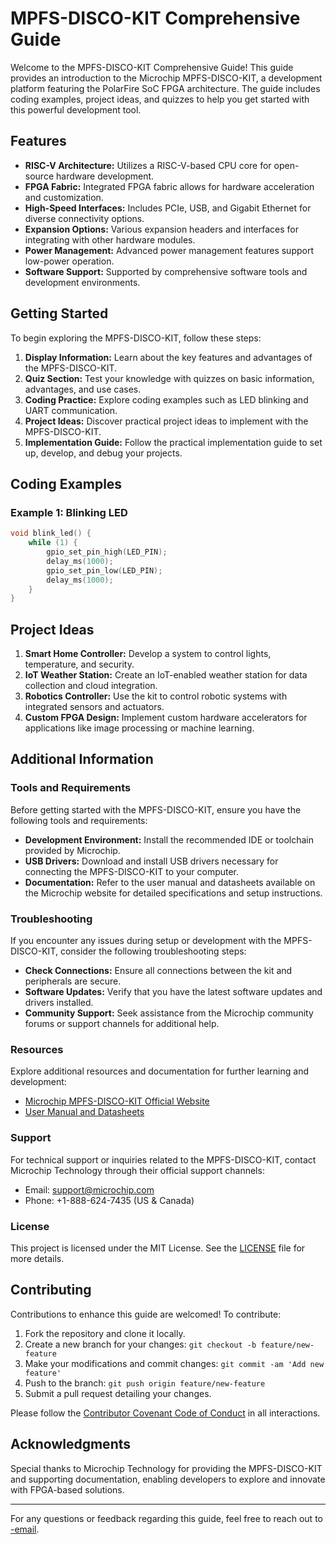 # MPFS-DISCO-KIT Comprehensive Guide

Welcome to the MPFS-DISCO-KIT Comprehensive Guide! This guide provides an introduction to the Microchip MPFS-DISCO-KIT, a development platform featuring the PolarFire SoC FPGA architecture. The guide includes coding examples, project ideas, and quizzes to help you get started with this powerful development tool.

## Features

- **RISC-V Architecture:** Utilizes a RISC-V-based CPU core for open-source hardware development.
- **FPGA Fabric:** Integrated FPGA fabric allows for hardware acceleration and customization.
- **High-Speed Interfaces:** Includes PCIe, USB, and Gigabit Ethernet for diverse connectivity options.
- **Expansion Options:** Various expansion headers and interfaces for integrating with other hardware modules.
- **Power Management:** Advanced power management features support low-power operation.
- **Software Support:** Supported by comprehensive software tools and development environments.

## Getting Started

To begin exploring the MPFS-DISCO-KIT, follow these steps:

1. **Display Information:** Learn about the key features and advantages of the MPFS-DISCO-KIT.
2. **Quiz Section:** Test your knowledge with quizzes on basic information, advantages, and use cases.
3. **Coding Practice:** Explore coding examples such as LED blinking and UART communication.
4. **Project Ideas:** Discover practical project ideas to implement with the MPFS-DISCO-KIT.
5. **Implementation Guide:** Follow the practical implementation guide to set up, develop, and debug your projects.

## Coding Examples

### Example 1: Blinking LED

```c
void blink_led() {
    while (1) {
        gpio_set_pin_high(LED_PIN);
        delay_ms(1000);
        gpio_set_pin_low(LED_PIN);
        delay_ms(1000);
    }
}
```
## Project Ideas

1. **Smart Home Controller:** Develop a system to control lights, temperature, and security.
2. **IoT Weather Station:** Create an IoT-enabled weather station for data collection and cloud integration.
3. **Robotics Controller:** Use the kit to control robotic systems with integrated sensors and actuators.
4. **Custom FPGA Design:** Implement custom hardware accelerators for applications like image processing or machine learning.


## Additional Information

### Tools and Requirements

Before getting started with the MPFS-DISCO-KIT, ensure you have the following tools and requirements:

- **Development Environment:** Install the recommended IDE or toolchain provided by Microchip.
- **USB Drivers:** Download and install USB drivers necessary for connecting the MPFS-DISCO-KIT to your computer.
- **Documentation:** Refer to the user manual and datasheets available on the Microchip website for detailed specifications and setup instructions.

### Troubleshooting

If you encounter any issues during setup or development with the MPFS-DISCO-KIT, consider the following troubleshooting steps:

- **Check Connections:** Ensure all connections between the kit and peripherals are secure.
- **Software Updates:** Verify that you have the latest software updates and drivers installed.
- **Community Support:** Seek assistance from the Microchip community forums or support channels for additional help.

### Resources

Explore additional resources and documentation for further learning and development:

- [Microchip MPFS-DISCO-KIT Official Website](https://www.microchip.com/developmenttools/ProductDetails/MPFS-DISCO-KIT)
- [User Manual and Datasheets](https://www.microchip.com/doclisting/DevelopmentTools/103117)

### Support

For technical support or inquiries related to the MPFS-DISCO-KIT, contact Microchip Technology through their official support channels:

- Email: support@microchip.com
- Phone: +1-888-624-7435 (US & Canada)

### License

This project is licensed under the MIT License. See the [LICENSE](LICENSE) file for more details.

## Contributing

Contributions to enhance this guide are welcomed! To contribute:

1. Fork the repository and clone it locally.
2. Create a new branch for your changes: `git checkout -b feature/new-feature`
3. Make your modifications and commit changes: `git commit -am 'Add new feature'`
4. Push to the branch: `git push origin feature/new-feature`
5. Submit a pull request detailing your changes.

Please follow the [Contributor Covenant Code of Conduct](CODE_OF_CONDUCT.md) in all interactions.

## Acknowledgments

Special thanks to Microchip Technology for providing the MPFS-DISCO-KIT and supporting documentation, enabling developers to explore and innovate with FPGA-based solutions.

---

For any questions or feedback regarding this guide, feel free to reach out to [-email](mailto:your-email).

